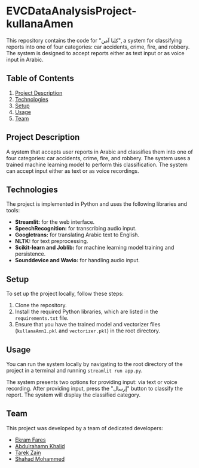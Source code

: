 # EVCDataAnalysisProject-kullanaAmen

This repository contains the code for "كلنا آمن", a system for classifying reports into one of four categories: car accidents, crime, fire, and robbery. The system is designed to accept reports either as text input or as voice input in Arabic.

## Table of Contents

1. [Project Description](#project-description)
2. [Technologies](#technologies)
3. [Setup](#setup)
4. [Usage](#usage)
5. [Team](#team)

## Project Description

A system that accepts user reports in Arabic and classifies them into one of four categories: car accidents, crime, fire, and robbery. The system uses a trained machine learning model to perform this classification. The system can accept input either as text or as voice recordings.

## Technologies

The project is implemented in Python and uses the following libraries and tools:

- **Streamlit:** for the web interface.
- **SpeechRecognition:** for transcribing audio input.
- **Googletrans:** for translating Arabic text to English.
- **NLTK:** for text preprocessing.
- **Scikit-learn and Joblib:** for machine learning model training and persistence.
- **Sounddevice and Wavio:** for handling audio input.

## Setup

To set up the project locally, follow these steps:

1. Clone the repository.
2. Install the required Python libraries, which are listed in the `requirements.txt` file.
3. Ensure that you have the trained model and vectorizer files (`kullanaAmn1.pkl` and `vectorizer.pkl`) in the root directory.

## Usage

You can run the system locally by navigating to the root directory of the project in a terminal and running `streamlit run app.py`.

The system presents two options for providing input: via text or voice recording. After providing input, press the "إرسال" button to classify the report. The system will display the classified category.

## Team

This project was developed by a team of dedicated developers:

- [Ekram Fares](https://github.com/Ekram-20)
- [Abdulrahamn Khalid](https://github.com/Abdulrahman0Khaled)
- [Tarek Zain](https://github.com/zain-codes)
- [Shahad Mohammed](https://github.com/Shahad-Mohammed)
